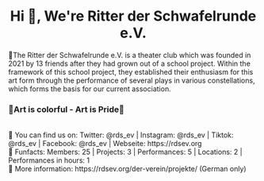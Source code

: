 <h1 align="center">Hi 👋, We're Ritter der Schwafelrunde e.V.</h1>
🙋‍The Ritter der Schwafelrunde e.V. is a theater club which was founded in 2021 by 13 friends after they had grown out of a school project. Within the framework of this school project, they established their enthusiasm for this art form through the performance of several plays in various constellations, which forms the basis for our current association.<br>
<h3>🌈Art is colorful - Art is Pride🌈</h3>
<br>
👩‍ You can find us on: Twitter: @rds_ev | Instagram: @rds_ev | Tiktok: @rds_ev | Facebook: @rds_ev | Webseite: https://rdsev.org <br>
🍿 Funfacts: Members: 25 | Projects: 3 | Performances: 5 | Locations: 2 | Performances in hours: 1 <br>
🍿 More information: https://rdsev.org/der-verein/projekte/ (German only) 
 

<!--

**Here are some ideas to get you started:**

🙋‍♀️ A short introduction - what is your organization all about?
🌈 Contribution guidelines - how can the community get involved?
👩‍💻 Useful resources - where can the community find your docs? Is there anything else the community should know?
🍿 Fun facts - what does your team eat for breakfast?
🧙 Remember, you can do mighty things with the power of [Markdown](https://docs.github.com/github/writing-on-github/getting-started-with-writing-and-formatting-on-github/basic-writing-and-formatting-syntax)
-->
